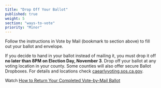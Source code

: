 ```yaml
---
title: "Drop Off Your Ballot"
published: true
weight: 5
section: "ways-to-vote"
priority: "Minor"
---
```

Follow the instructions in Vote by Mail (bookmark to section above) to fill out your ballot and envelope. 

If you decide to hand in your ballot instead of mailing it, you must drop it off **no later than
8PM on Election Day, November 3**.
Drop off your ballot at any voting location in your county.
Some counties will also offer secure Ballot Dropboxes. 
For details and locations check [caearlyvoting.sos.ca.gov](https://caearlyvoting.sos.ca.gov/).

Watch [How to Return Your Completed Vote-by-Mail Ballot](https://www.youtube.com/watch?v=hFH3YZrhBag&feature=youtu.be)

